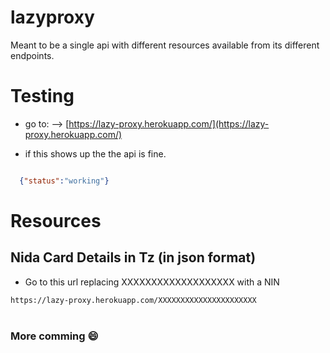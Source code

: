 # lazyproxy
Meant to be a single api with different resources available from its different endpoints.

# Testing

- go to: --> [https://lazy-proxy.herokuapp.com/](https://lazy-proxy.herokuapp.com/) 

- if this shows up the the api is fine.
```json

  {"status":"working"}
```

# Resources

## Nida Card Details in Tz (in json format)
- Go to this url replacing XXXXXXXXXXXXXXXXXXX with a NIN

```html
https://lazy-proxy.herokuapp.com/XXXXXXXXXXXXXXXXXXXXXX
```

#

### More comming :smile:
